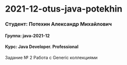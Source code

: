 # 2021-12-otus-java-potekhin

### Студент: Потехин Александр Михайлович
#### Группа: java-2021-12
#### Курс: Java Developer. Professional

Задание № 2
Работа с Generic коллекциями
